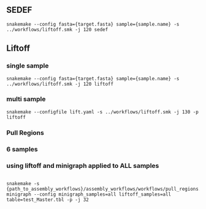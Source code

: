 ## SEDEF
```
snakemake --config fasta={target.fasta} sample={sample.name} -s ../workflows/liftoff.smk -j 120 sedef
```

## Liftoff
### single sample
```
snakemake --config fasta={target.fasta} sample={sample.name} -s ../workflows/liftoff.smk -j 120 liftoff
```
### multi sample
```
snakemake --configfile lift.yaml -s ../workflows/liftoff.smk -j 130 -p liftoff
```

### Pull Regions
### 6 samples
### using liftoff and minigraph applied to ALL samples
```

snakemake -s {path_to_assembly_workflows}/assembly_workflows/workflows/pull_regions.smk minigraph --config minigraph_samples=all liftoff_samples=all table=test_Master.tbl -p -j 32


```

